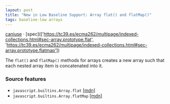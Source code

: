 ```yaml
---
layout: post
title: "New in Low Baseline Support: Array flat() and flatMap()"
tags: baseline-low arrays
---
```


[caniuse](https://caniuse.com/?search=array-flat) · [spec](['https://tc39.es/ecma262/multipage/indexed-collections.html#sec-array.prototype.flat', 'https://tc39.es/ecma262/multipage/indexed-collections.html#sec-array.prototype.flatmap'])

The `flat()` and `flatMap()` methods for arrays creates a new array such that each nested array item is concatenated into it.

### Source features

- ``javascript.builtins.Array.flat`` [[mdn]](https://https://developer.mozilla.org/en-US/search?q=javascript.builtins.Array.flat)
- ``javascript.builtins.Array.flatMap`` [[mdn]](https://https://developer.mozilla.org/en-US/search?q=javascript.builtins.Array.flatMap)
